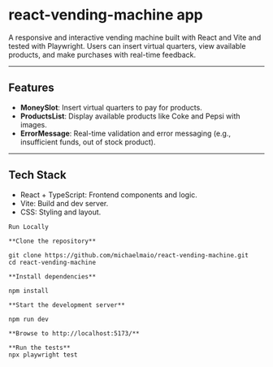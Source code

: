 # react-vending-machine app

A responsive and interactive vending machine built with React and Vite and tested with Playwright. Users can insert virtual quarters, view available products, and make purchases with real-time feedback.

---

## Features

- **MoneySlot**: Insert virtual quarters to pay for products.
- **ProductsList**: Display available products like Coke and Pepsi with images.
- **ErrorMessage**: Real-time validation and error messaging (e.g., insufficient funds, out of stock product).

---

## Tech Stack

- React + TypeScript: Frontend components and logic.
- Vite: Build and dev server.
- CSS: Styling and layout.

```text
Run Locally

**Clone the repository**

git clone https://github.com/michaelmaio/react-vending-machine.git
cd react-vending-machine

**Install dependencies**

npm install

**Start the development server**

npm run dev

**Browse to http://localhost:5173/**

**Run the tests**
npx playwright test
```
